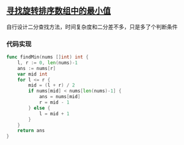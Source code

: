 ## [寻找旋转排序数组中的最小值](https://leetcode-cn.com/problems/find-minimum-in-rotated-sorted-array/)

自行设计二分查找方法，时间复杂度和二分差不多，只是多了个判断条件



### 代码实现

```go
func findMin(nums []int) int {
	l, r := 0, len(nums)-1
	ans := nums[r]
	var mid int
	for l <= r {
		mid = (l + r) / 2
		if nums[mid] < nums[len(nums)-1] {
			ans = nums[mid]
			r = mid - 1
		} else {
			l = mid + 1
		}
	}
	return ans
}
```

